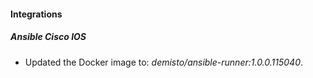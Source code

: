 
#### Integrations

##### Ansible Cisco IOS

- Updated the Docker image to: *demisto/ansible-runner:1.0.0.115040*.
